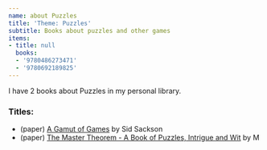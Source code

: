 ```yaml
---
name: about Puzzles
title: 'Theme: Puzzles'
subtitle: Books about puzzles and other games
items:
- title: null
  books:
  - '9780486273471'
  - '9780692189825'
---
```

I have 2 books about Puzzles in my personal library.

### Titles:
- (paper) [A Gamut of Games](/books/info/9780486273471) by Sid Sackson
- (paper) [The Master Theorem - A Book of Puzzles, Intrigue and Wit](/books/info/9780692189825) by M

